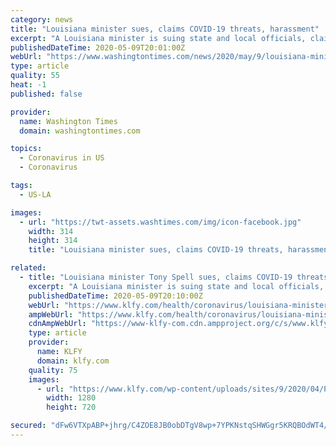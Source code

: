 ```yaml
---
category: news
title: "Louisiana minister sues, claims COVID-19 threats, harassment"
excerpt: "A Louisiana minister is suing state and local officials, claiming they threatened and harassed him about the state’s COVID-19 pandemic ban on large gatherings."
publishedDateTime: 2020-05-09T20:01:00Z
webUrl: "https://www.washingtontimes.com/news/2020/may/9/louisiana-minister-sues-claims-covid-19-threats-ha/"
type: article
quality: 55
heat: -1
published: false

provider:
  name: Washington Times
  domain: washingtontimes.com

topics:
  - Coronavirus in US
  - Coronavirus

tags:
  - US-LA

images:
  - url: "https://twt-assets.washtimes.com/img/icon-facebook.jpg"
    width: 314
    height: 314
    title: "Louisiana minister sues, claims COVID-19 threats, harassment"

related:
  - title: "Louisiana minister Tony Spell sues, claims COVID-19 threats, harassment"
    excerpt: "A Louisiana minister is suing state and local officials, claiming they threatened and harassed him about the state’s COVID-19 pandemic ban on large gatherings."
    publishedDateTime: 2020-05-09T20:10:00Z
    webUrl: "https://www.klfy.com/health/coronavirus/louisiana-minister-tony-spell-sues-claims-covid-19-threats-harassment/"
    ampWebUrl: "https://www.klfy.com/health/coronavirus/louisiana-minister-tony-spell-sues-claims-covid-19-threats-harassment/amp/"
    cdnAmpWebUrl: "https://www-klfy-com.cdn.ampproject.org/c/s/www.klfy.com/health/coronavirus/louisiana-minister-tony-spell-sues-claims-covid-19-threats-harassment/amp/"
    type: article
    provider:
      name: KLFY
      domain: klfy.com
    quality: 75
    images:
      - url: "https://www.klfy.com/wp-content/uploads/sites/9/2020/04/PASTOR-TONY-SPELL-PIC-2-1.jpg?w=557&h=315&crop=1&resize=1280,720"
        width: 1280
        height: 720

secured: "dFw6VTXpABP+jhrg/C4ZOE8JB0obDTgV8wp+7YPKNstqSHWGgr5KRQBOdWT4/ZrULU0kjLZwLF/bHqlujoWHJKY7s+VXcIMiDh0FaEasnPysBOp09ILD78HZQHoeIEffHLomkjozHudVZaXwWPH7lOu1jT5+KurBe3knl3z0LMkjDy/lcz0Avp9tet9peMvb9lBlUSvBN8g1oY5HWKLoeJBNbwL4IUABH6ZcC6imIqsAbrBdPcv2PfAK518bAufR2cBdJzU+KBxnRdKvSijcECsvBQewTsbKZZf5hwN/5WgZnoQvFUAnoUSriiZHgr/D;wmGh3v61O5hcBJdp1kPeKw=="
---
```


